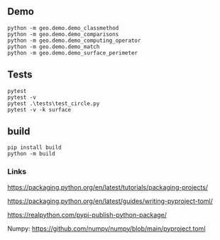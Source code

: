## Demo
```
python -m geo.demo.demo_classmethod
python -m geo.demo.demo_comparisons
python -m geo.demo.demo_computing_operator
python -m geo.demo.demo_match
python -m geo.demo.demo_surface_perimeter
```

## Tests
```
pytest
pytest -v
pytest .\tests\test_circle.py
pytest -v -k surface
```

## build
```
pip install build
python -m build
```

### Links
https://packaging.python.org/en/latest/tutorials/packaging-projects/

https://packaging.python.org/en/latest/guides/writing-pyproject-toml/

https://realpython.com/pypi-publish-python-package/

Numpy:
https://github.com/numpy/numpy/blob/main/pyproject.toml

